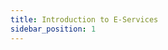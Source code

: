 ```yaml
---
title: Introduction to E-Services
sidebar_position: 1
---
```


<!-- <object data="/pdfs/pdf1.pdf" type="application/pdf" width="100%" height="500px">
    <embed src="/pdfs/pdf1.pdf"/>
</object> -->
